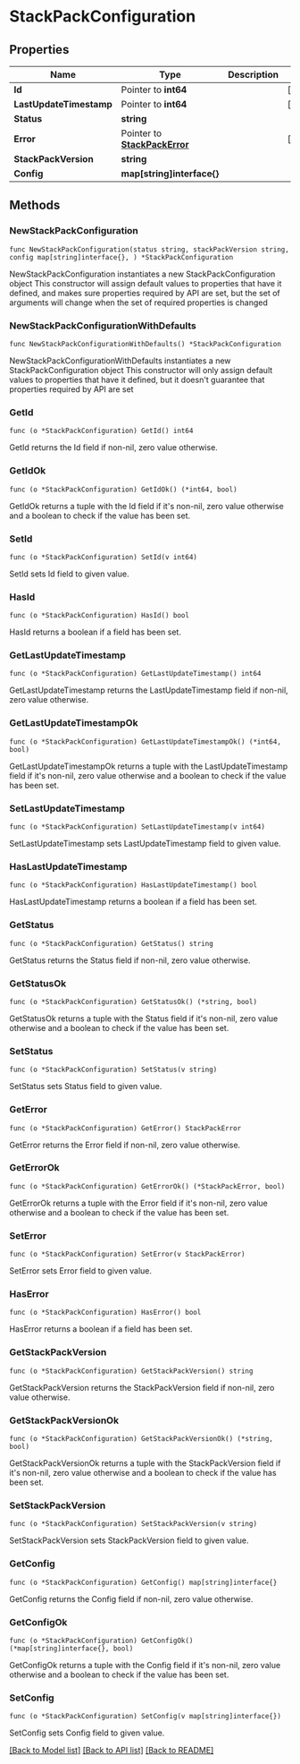 # StackPackConfiguration

## Properties

Name | Type | Description | Notes
------------ | ------------- | ------------- | -------------
**Id** | Pointer to **int64** |  | [optional]
**LastUpdateTimestamp** | Pointer to **int64** |  | [optional]
**Status** | **string** |  |
**Error** | Pointer to [**StackPackError**](StackPackError.md) |  | [optional]
**StackPackVersion** | **string** |  |
**Config** | **map[string]interface{}** |  |

## Methods

### NewStackPackConfiguration

`func NewStackPackConfiguration(status string, stackPackVersion string, config map[string]interface{}, ) *StackPackConfiguration`

NewStackPackConfiguration instantiates a new StackPackConfiguration object
This constructor will assign default values to properties that have it defined,
and makes sure properties required by API are set, but the set of arguments
will change when the set of required properties is changed

### NewStackPackConfigurationWithDefaults

`func NewStackPackConfigurationWithDefaults() *StackPackConfiguration`

NewStackPackConfigurationWithDefaults instantiates a new StackPackConfiguration object
This constructor will only assign default values to properties that have it defined,
but it doesn't guarantee that properties required by API are set

### GetId

`func (o *StackPackConfiguration) GetId() int64`

GetId returns the Id field if non-nil, zero value otherwise.

### GetIdOk

`func (o *StackPackConfiguration) GetIdOk() (*int64, bool)`

GetIdOk returns a tuple with the Id field if it's non-nil, zero value otherwise
and a boolean to check if the value has been set.

### SetId

`func (o *StackPackConfiguration) SetId(v int64)`

SetId sets Id field to given value.

### HasId

`func (o *StackPackConfiguration) HasId() bool`

HasId returns a boolean if a field has been set.

### GetLastUpdateTimestamp

`func (o *StackPackConfiguration) GetLastUpdateTimestamp() int64`

GetLastUpdateTimestamp returns the LastUpdateTimestamp field if non-nil, zero value otherwise.

### GetLastUpdateTimestampOk

`func (o *StackPackConfiguration) GetLastUpdateTimestampOk() (*int64, bool)`

GetLastUpdateTimestampOk returns a tuple with the LastUpdateTimestamp field if it's non-nil, zero value otherwise
and a boolean to check if the value has been set.

### SetLastUpdateTimestamp

`func (o *StackPackConfiguration) SetLastUpdateTimestamp(v int64)`

SetLastUpdateTimestamp sets LastUpdateTimestamp field to given value.

### HasLastUpdateTimestamp

`func (o *StackPackConfiguration) HasLastUpdateTimestamp() bool`

HasLastUpdateTimestamp returns a boolean if a field has been set.

### GetStatus

`func (o *StackPackConfiguration) GetStatus() string`

GetStatus returns the Status field if non-nil, zero value otherwise.

### GetStatusOk

`func (o *StackPackConfiguration) GetStatusOk() (*string, bool)`

GetStatusOk returns a tuple with the Status field if it's non-nil, zero value otherwise
and a boolean to check if the value has been set.

### SetStatus

`func (o *StackPackConfiguration) SetStatus(v string)`

SetStatus sets Status field to given value.


### GetError

`func (o *StackPackConfiguration) GetError() StackPackError`

GetError returns the Error field if non-nil, zero value otherwise.

### GetErrorOk

`func (o *StackPackConfiguration) GetErrorOk() (*StackPackError, bool)`

GetErrorOk returns a tuple with the Error field if it's non-nil, zero value otherwise
and a boolean to check if the value has been set.

### SetError

`func (o *StackPackConfiguration) SetError(v StackPackError)`

SetError sets Error field to given value.

### HasError

`func (o *StackPackConfiguration) HasError() bool`

HasError returns a boolean if a field has been set.

### GetStackPackVersion

`func (o *StackPackConfiguration) GetStackPackVersion() string`

GetStackPackVersion returns the StackPackVersion field if non-nil, zero value otherwise.

### GetStackPackVersionOk

`func (o *StackPackConfiguration) GetStackPackVersionOk() (*string, bool)`

GetStackPackVersionOk returns a tuple with the StackPackVersion field if it's non-nil, zero value otherwise
and a boolean to check if the value has been set.

### SetStackPackVersion

`func (o *StackPackConfiguration) SetStackPackVersion(v string)`

SetStackPackVersion sets StackPackVersion field to given value.


### GetConfig

`func (o *StackPackConfiguration) GetConfig() map[string]interface{}`

GetConfig returns the Config field if non-nil, zero value otherwise.

### GetConfigOk

`func (o *StackPackConfiguration) GetConfigOk() (*map[string]interface{}, bool)`

GetConfigOk returns a tuple with the Config field if it's non-nil, zero value otherwise
and a boolean to check if the value has been set.

### SetConfig

`func (o *StackPackConfiguration) SetConfig(v map[string]interface{})`

SetConfig sets Config field to given value.



[[Back to Model list]](../README.md#documentation-for-models) [[Back to API list]](../README.md#documentation-for-api-endpoints) [[Back to README]](../README.md)
